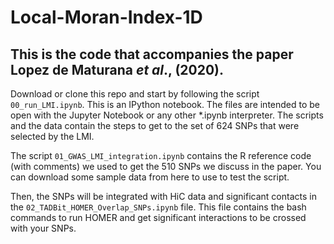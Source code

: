 # Local-Moran-Index-1D
## This is the code that accompanies the paper Lopez de Maturana *et al*., (2020).

Download or clone this repo and start by following the script `00_run_LMI.ipynb`. This is an IPython notebook. The files are intended to be open with the Jupyter Notebook or any other \*.ipynb interpreter. The scripts and the data contain the steps to get to the set of 624 SNPs that were selected by the LMI. 

The script `01_GWAS_LMI_integration.ipynb` contains the R reference code (with comments) we used to get the 510 SNPs we discuss in the paper. You can download some sample data from here to use to test the script.

Then, the SNPs will be integrated with HiC data and significant contacts in the `02_TADBit_HOMER_Overlap_SNPs.ipynb` file. This file contains the bash commands to run HOMER and get significant interactions to be crossed with your SNPs.
